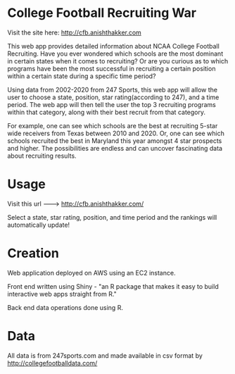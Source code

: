 # College Football Recruiting War
Visit the site here: http://cfb.anishthakker.com

This web app provides detailed information about NCAA College Football Recruiting.
Have you ever wondered which schools are the most dominant in certain states when it comes to recruiting? Or are you curious as to which programs have been the most successful in recruiting a certain position within a certain state during a specific time period?

Using data from 2002-2020 from 247 Sports, this web app will allow the user to choose a state, position, star rating(according to 247), and a time period. The web app will then tell the user  the top 3 recruiting programs within that category, along with their best recruit from that category.

For example, one can see which schools are the best at recruiting 5-star wide receivers from Texas between 2010 and 2020. Or, one can see which schools recruited the best in Maryland this year amongst 4 star prospects and higher. The possibilities are endless and can uncover fascinating data about recruiting results.

# Usage
Visit this url ---> http://cfb.anishthakker.com/

Select a state, star rating, position, and time period and the rankings will automatically update!

# Creation
Web application deployed on AWS using an EC2 instance.

Front end written using Shiny - "an R package that makes it easy to build interactive web apps straight from R."

Back end data operations done using R.

# Data
All data is from 247sports.com and made available in csv format by http://collegefootballdata.com/ 




